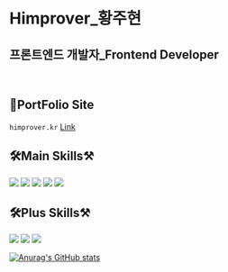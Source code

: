 # Himprover\_황주현

## 프론트엔드 개발자\_Frontend Developer

<br>

## 👋PortFolio Site

`himprover.kr` [Link](http://himprover.kr)

## 🛠Main Skills⚒

<img src="https://img.shields.io/badge/React(Functional)-0088CC?style=flat-square&logo=React&logoColor=white"/>
<img src="https://img.shields.io/badge/TypeScript-3178C6?style=flat-square&logo=React&logoColor=white"/>
<img src="https://img.shields.io/badge/JavaScript(es6+)-F7DF1E?style=flat-square&logo=JavaScript&logoColor=white"/>
<img src="https://img.shields.io/badge/NestJS-E0234E?style=flat-square&logo=NestJS&logoColor=white"/>
<img src="https://img.shields.io/badge/PHP-777BB4?style=flat-square&logo=PHP&logoColor=white"/>

<br>

## 🛠Plus Skills⚒

<img src="https://img.shields.io/badge/Figma-F24E1E?style=flat-square&logo=Figma&logoColor=white"/>
<img src="https://img.shields.io/badge/Photoshop-31A8FF?style=flat-square&logo=Adobe Photoshop&logoColor=white"/>
<img src="https://img.shields.io/badge/Illustrator-FF9A00?style=flat-square&logo=Adobe Illustrator&logoColor=white"/>

<br>

[![Anurag's GitHub stats](https://github-readme-stats.vercel.app/api?username=himprover&hide=stars,issues,contribs&count_private=true&show_icons=true&theme=tokyonight)](https://github.com/anuraghazra/github-readme-stats)
